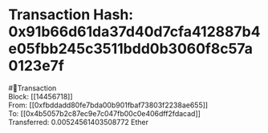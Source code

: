 
Transaction Hash: 0x91b66d61da37d40d7cfa412887b4e05fbb245c3511bdd0b3060f8c57a0123e7f
====================================================================================
  
#💸Transaction  
Block: [[14456718]]  
From: [[0xfbddadd80fe7bda00b901fbaf73803f2238ae655]]  
To: [[0x4b5057b2c87ec9e7c047fb00c0e406dff2fdacad]]  
Transferred: 0.00524561403508772 Ether